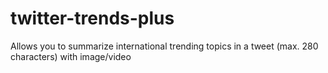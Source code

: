 # twitter-trends-plus
Allows you to summarize international trending topics in a tweet (max. 280 characters) with image/video
